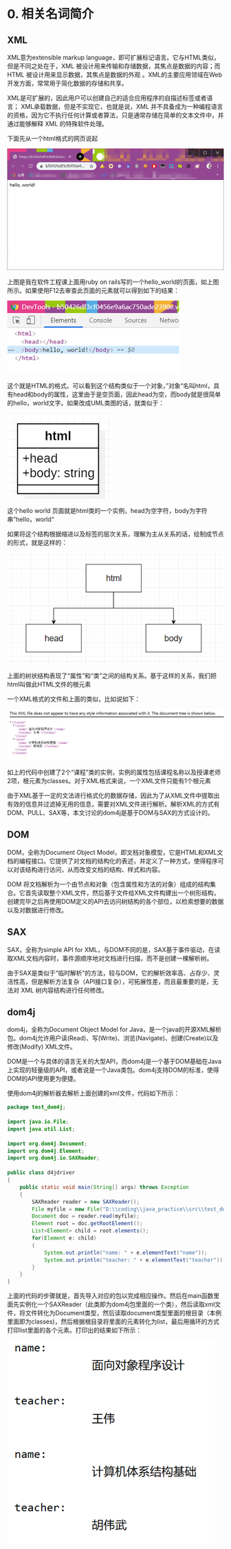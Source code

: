 # 0. 相关名词简介

## XML

XML意为extensible markup language，即可扩展标记语言。它与HTML类似，但是不同之处在于，XML 被设计用来传输和存储数据，其焦点是数据的内容；而HTML 被设计用来显示数据，其焦点是数据的外观 。XML的主要应用领域在Web开发方面，常常用于简化数据的存储和共享。

XML是可扩展的，因此用户可以创建自己的适合应用程序的自描述标签或者语言； XML承载数据，但是不实现它，也就是说，XML 并不具备成为一种编程语言的资格，因为它不执行任何计算或者算法，只是通常存储在简单的文本文件中，并通过能够解释 XML 的特殊软件处理。

下面先从一个html格式的网页说起

![](.gitbook/assets/1.png)

上图是我在软件工程课上面用ruby on rails写的一个hello\_world的页面，如上图所示。如果使用F12去审查此页面的元素就可以得到如下的结果：

![](.gitbook/assets/2.png)

这个就是HTML的格式。可以看到这个结构类似于一个对象，”对象“名叫html，具有head和body的属性，这里由于是空页面，因此head为空，而body就是很简单的hello，world文字。如果改成UML类图的话，就类似于：

![](.gitbook/assets/3.png)

这个hello world 页面就是html类的一个实例，head为空字符，body为字符串”hello，world“

如果将这个结构根据缩进以及标签的层次关系，理解为主从关系的话，绘制成节点的形式，就是这样的：

![](.gitbook/assets/4.png)

上面的树状结构表现了“属性”和“类”之间的结构关系。基于这样的关系，我们把html叫做此HTML文件的根元素

一个XML格式的文件和上面的类似，比如说如下：

![](.gitbook/assets/5.png)

如上的代码中创建了2个“课程”类的实例，实例的属性包括课程名称以及授课老师2项，根元素为classes。对于XML格式来说，一个XML文件只能有1个根元素

由于XML基于一定的文法进行格式化的数据存储，因此为了从XML文件中提取出有效的信息并过滤掉无用的信息，需要对XML文件进行解析。解析XML的方式有DOM、PULL、SAX等，本文讨论的dom4j是基于DOM与SAX的方式设计的。

## DOM

DOM，全称为Document Object Model，即文档对象模型，它是HTML和XML文档的编程接口。它提供了对文档的结构化的表述，并定义了一种方式，使得程序可以对该结构进行访问，从而改变文档的结构、样式和内容。

DOM 将文档解析为一个由节点和对象（包含属性和方法的对象）组成的结构集合。它首先读取整个XML文件，然后基于文件给XML文件构建出一个树形结构，创建完毕之后再使用DOM定义的API去访问树结构的各个部位，以检索想要的数据以及对数据进行修改。

## SAX

SAX，全称为simple API for XML，与DOM不同的是，SAX基于事件驱动，在读取XML文档内容时，事件源顺序地对文档进行扫描，而不是创建一棵解析树。

由于SAX是类似于“临时解析”的方法，较与DOM，它的解析效率高、占存少、灵活性高，但是解析方法复杂（API接口复杂），可拓展性差，而且最重要的是，无法对 XML 树内容结构进行任何修改。

## dom4j

dom4j，全称为Document Object Model for Java，是一个java的开源XML解析包。dom4j允许用户读\(Read\)、写\(Write\)、浏览\(Navigate\)、创建\(Create\)以及修改\(Modify\) XML文件。

DOM是一个与具体的语言无关的大型API，而dom4j是一个基于DOM基础在Java上实现的轻量级的API，或者说是一个Java类包。dom4j支持DOM的标准，使得DOM的API使用更为便捷。

使用dom4j的解析器去解析上面创建的xml文件，代码如下所示：

```java
package test_dom4j;

import java.io.File;
import java.util.List;

import org.dom4j.Document;
import org.dom4j.Element;
import org.dom4j.io.SAXReader;

public class d4jdriver
{
    public static void main(String[] args) throws Exception
    {
        SAXReader reader = new SAXReader();
        File myfile = new File("D:\\coding\\java_practice\\src\\test_dom4j\\test1.xml");
        Document doc = reader.read(myfile);
        Element root = doc.getRootElement();
        List<Element> child = root.elements();
        for(Element e: child)
        {
            System.out.println("name: " + e.elementText("name"));
            System.out.println("teacher: " + e.elementText("teacher"));
        }
    }
}
```

上面的代码的步骤就是，首先导入对应的包以完成相应操作。然后在main函数里面先实例化一个SAXReader（此类即为dom4j包里面的一个类），然后读取xml文件，将文件转化为Document类型，然后读取document类型里面的根目录（本例里面即为classes\)，然后根据根目录将里面的元素转化为list，最后用循环的方式打印list里面的各个元素。打印出的结果如下所示：

![](.gitbook/assets/6.png)



